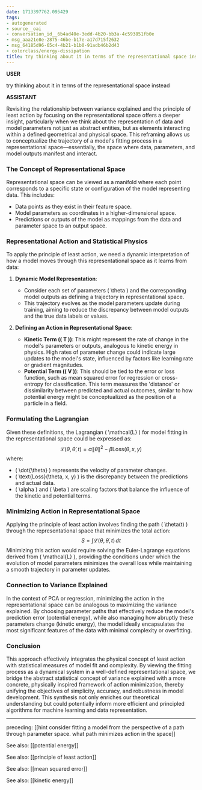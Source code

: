 ```yaml
---
date: 1713397762.095429
tags:
- autogenerated
- source__oai
- conversation_id__6b4ad40e-3edd-4b20-bb3a-4c593851fb0e
- msg_aaa21e8e-2875-46be-b17e-a17d715f2632
- msg_64185d96-65c4-4b21-b1b0-91adb46b2d43
- colorclass/energy-dissipation
title: try thinking about it in terms of the representational space instead
---
```


**USER**

try thinking about it in terms of the representational space instead


**ASSISTANT**

Revisiting the relationship between variance explained and the principle of least action by focusing on the representational space offers a deeper insight, particularly when we think about the representation of data and model parameters not just as abstract entities, but as elements interacting within a defined geometrical and physical space. This reframing allows us to conceptualize the trajectory of a model's fitting process in a representational space—essentially, the space where data, parameters, and model outputs manifest and interact.

### The Concept of Representational Space

Representational space can be viewed as a manifold where each point corresponds to a specific state or configuration of the model representing data. This includes:
- Data points as they exist in their feature space.
- Model parameters as coordinates in a higher-dimensional space.
- Predictions or outputs of the model as mappings from the data and parameter space to an output space.

### Representational Action and Statistical Physics

To apply the principle of least action, we need a dynamic interpretation of how a model moves through this representational space as it learns from data:

1. **Dynamic Model Representation**: 
   - Consider each set of parameters \( \theta \) and the corresponding model outputs as defining a trajectory in representational space.
   - This trajectory evolves as the model parameters update during training, aiming to reduce the discrepancy between model outputs and the true data labels or values.

2. **Defining an Action in Representational Space**:
   - **Kinetic Term (\( T \))**: This might represent the rate of change in the model's parameters or outputs, analogous to kinetic energy in physics. High rates of parameter change could indicate large updates to the model's state, influenced by factors like learning rate or gradient magnitudes.
   - **Potential Term (\( V \))**: This should be tied to the error or loss function, such as mean squared error for regression or cross-entropy for classification. This term measures the 'distance' or dissimilarity between predicted and actual outcomes, similar to how potential energy might be conceptualized as the position of a particle in a field.

### Formulating the Lagrangian

Given these definitions, the Lagrangian \( \mathcal{L} \) for model fitting in the representational space could be expressed as:
$$
\mathcal{L}(\theta, \dot{\theta}, t) = \alpha \|\dot{\theta}\|^2 - \beta \text{Loss}(\theta, x, y)
$$
where:
- \( \dot{\theta} \) represents the velocity of parameter changes.
- \( \text{Loss}(\theta, x, y) \) is the discrepancy between the predictions and actual data.
- \( \alpha \) and \( \beta \) are scaling factors that balance the influence of the kinetic and potential terms.

### Minimizing Action in Representational Space

Applying the principle of least action involves finding the path \( \theta(t) \) through the representational space that minimizes the total action:
$$
S = \int \mathcal{L}(\theta, \dot{\theta}, t) \, dt
$$
Minimizing this action would require solving the Euler-Lagrange equations derived from \( \mathcal{L} \), providing the conditions under which the evolution of model parameters minimizes the overall loss while maintaining a smooth trajectory in parameter updates.

### Connection to Variance Explained

In the context of PCA or regression, minimizing the action in the representational space can be analogous to maximizing the variance explained. By choosing parameter paths that effectively reduce the model's prediction error (potential energy), while also managing how abruptly these parameters change (kinetic energy), the model ideally encapsulates the most significant features of the data with minimal complexity or overfitting.

### Conclusion

This approach effectively integrates the physical concept of least action with statistical measures of model fit and complexity. By viewing the fitting process as a dynamical system in a well-defined representational space, we bridge the abstract statistical concept of variance explained with a more concrete, physically inspired framework of action minimization, thereby unifying the objectives of simplicity, accuracy, and robustness in model development. This synthesis not only enriches our theoretical understanding but could potentially inform more efficient and principled algorithms for machine learning and data representation.


---

preceding: [[hint consider fitting a model from the perspective of a path through parameter space. what path minimizes action in the space]]

See also: [[potential energy]]


See also: [[principle of least action]]


See also: [[mean squared error]]


See also: [[kinetic energy]]